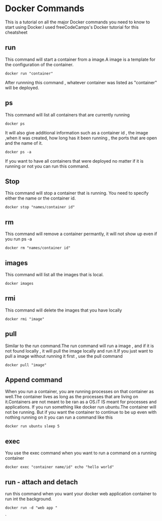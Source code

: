 # Docker Commands
This is a tutorial on all the major Docker commands you need to know to start using Docker.I used freeCodeCamps's
Docker tutorial for this cheatsheet 


## run 

This command will start a container from a image.A image is a template for the configuration of the container.

```
docker run "container"

```
After runnning this command , whatever container was listed as "container" will be deployed.


## ps 

This command will list all containers that are currently running 

```
docker ps

```

It will also give additional information such as a container id , the image ,when it was created, how long has it been running , 
the ports that are open and the name of it.

```
docker ps -a

```

If you want to have all containers that were deployed no matter if it is running or not you can run this command.


## Stop 


This command will stop a container that is running. You need to specify either the name or the container id.

```
docker stop "names/container id"
```

## rm 

This command will remove a container permantly, it will not show up even if you run ps -a

```
docker rm "names/container id"

```
## images 

This command will list all the images that is local.

```
docker images

```

## rmi

This command will delete the images that you have locally 

```
docker rmi "image" 

```
## pull 

Similar to the run command.The run command will run a image , and if it is not found locally , it will pull the image
locally and run it.If you just want to pull a image without running it first , use the pull command 


```
docker pull "image"

```

## Append command 

When you run a container, you are running processes on that container as well.The container lives as long as the processes
that are living on it.Containers are not meant to be ran as a OS.iT IS meant for processes and applications.
If you run something like docker run ubuntu.The container will not be running. But if you want the container to continue to 
be up even with nothing running on it you can run a command like this 

```
docker run ubuntu sleep 5

```
## exec 

You use the exec command when you want to run a command on a running container 

```
docker exec "container name/id" echo "hello world"

```

## run - attach and detach
run this command when you want your docker web application container to run int the background.

```
docker run -d "web app "

```
















`







